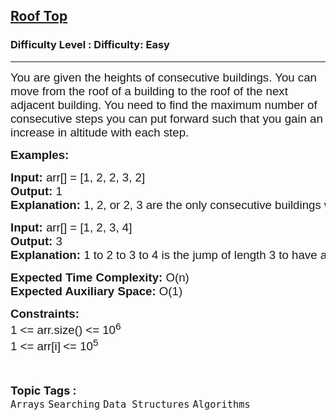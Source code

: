 <h2><a href="https://www.geeksforgeeks.org/problems/roof-top-1587115621/1?page=4&category=Arrays,CPP&difficulty=Basic,Easy&sortBy=submissions">Roof Top</a></h2><h3>Difficulty Level : Difficulty: Easy</h3><hr><div class="problems_problem_content__Xm_eO"><p><span style="font-size: 14pt;"><span style="font-family: arial,helvetica,sans-serif;">You are given the heights of consecutive buildings. You can move from the roof of a building to the roof of the next adjacent building. You need to find the maximum number of consecutive steps you can put forward such that you gain an increase in altitude with each step.</span></span></p>
<p><span style="font-size: 14pt;"><span style="font-family: arial,helvetica,sans-serif;"><strong>Examples:</strong></span></span></p>
<pre><span style="font-size: 14pt;"><span style="font-family: arial,helvetica,sans-serif;"><strong>Input: </strong>arr[] = [1, 2, 2, 3, 2]
<strong>Output: </strong>1<strong>
Explanation: </strong>1, 2, or 2, 3 are the only consecutive buildings with increasing heights thus maximum number of consecutive steps with an increase in gain in altitude would be 1 in both cases.</span>
</span></pre>
<pre><span style="font-size: 14pt;"><span style="font-family: arial,helvetica,sans-serif;"><strong>Input: </strong>arr[] = [1, 2, 3, 4]
<strong>Output: </strong>3<strong>
Explanation: </strong>1 to 2 to 3 to 4 is the jump of length 3 to have a maximum number of buildings with increasing heights, so maximum steps with increasing altitude becomes 3.</span></span></pre>
<p><span style="font-size: 14pt;"><span style="font-family: arial,helvetica,sans-serif;"><strong>Expected Time Complexity:&nbsp;</strong>O(n)<br><strong>Expected Auxiliary Space:&nbsp;</strong>O(1)</span></span></p>
<p><span style="font-family: arial, helvetica, sans-serif; font-size: 14pt;"><strong>Constraints:</strong><br>1 &lt;= arr.size() &lt;= 10<sup>6</sup><br>1 &lt;= arr[i]<sub>&nbsp;</sub>&lt;= 10<sup>5</sup></span></p></div><br><p><span style=font-size:18px><strong>Topic Tags : </strong><br><code>Arrays</code>&nbsp;<code>Searching</code>&nbsp;<code>Data Structures</code>&nbsp;<code>Algorithms</code>&nbsp;